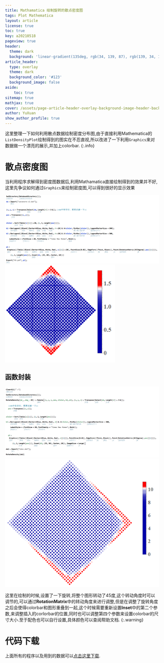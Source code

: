```yaml
---
title: Mathamatica 绘制旋转的散点密度图
tags: Plot Mathematica
layout: article
license: true
toc: true
key: a20210518
pageview: true
header:
  theme: dark
  background: 'linear-gradient(135deg, rgb(34, 139, 87), rgb(139, 34, 139))'
article_header:
  type: overlay
  theme: dark
  background_color: '#123'
  background_image: false
aside:
    toc: true
sitemap: true
mathjax: true
cover: /assets/page-article-header-overlay-background-image-header-background.jpg
author: YuXuan
show_author_profile: true
---
```

这里整理一下如何利用散点数据绘制密度分布图,由于直接利用Mathematica的`ListDensityPlot`绘制得到的图实在不忍直视,所以改进了一下利用`Graphics`来对数据做一个漂亮的展示,并加上colorbar.
{:.info}
<!--more-->
# 散点密度图
当利用程序求解得到密度图数据后,利用Mathamatica直接绘制得到的效果并不好,这里先争议如何通过`Graphics`来绘制密度图,可以得到很好的显示效果

![png](/assets/images/Mma/den-scatter1.png)
![png](/assets/images/Mma/r1.png)

## 函数封装

![png](/assets/images/Mma/den-scatter2.png)
![png](/assets/images/Mma/r2.png)

这里在绘制的时候,设置了一下旋转,将整个图形转动了45度,这个转动角度时可以调节的,可以通过**RotationMatrix**中的转动角度来进行调整,但是在调整了旋转角度之后会使得colorbar和图形重叠到一起,这个时候需要重新设置**Inset**中的第二个参数,来调整插入的corlorbar的位置,同时也可以调整第四个参数来设置colorbar的尺寸大小.至于配色也可以自行设置,具体颜色可以查阅帮助文档.
{:.warning}

# 代码下载

上面所有的程序以及用到的数据可以[点击这里下载](/assets/data/rotate-den.zip).

